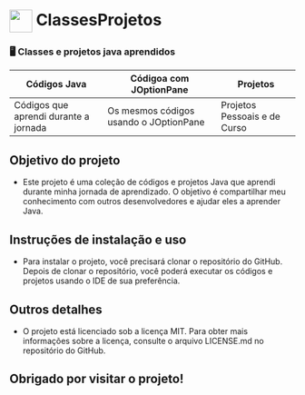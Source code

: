 <h1>
    <a href="https://www.dio.me/">
     <img align="center" width="40px" src="https://hermes.digitalinnovation.one/assets/diome/logo-minimized.png"></a>
    <span> ClassesProjetos</span>
</h1>

### 🖥 Classes e projetos java aprendidos

  |**Códigos Java**                     |**Códigoa com JOptionPane**| **Projetos**                      |
  |---------------------------------------|-------------------------|-------------------------|
  |Códigos que aprendi durante a jornada  |Os mesmos códigos usando o JOptionPane|Projetos Pessoais e de Curso|
 ## Objetivo do projeto

  - Este projeto é uma coleção de códigos e projetos Java que aprendi durante minha jornada de aprendizado. O objetivo é compartilhar meu conhecimento com outros 
 desenvolvedores e ajudar eles a aprender Java.

 ## Instruções de instalação e uso

  - Para instalar o projeto, você precisará clonar o repositório do GitHub. Depois de clonar o repositório, você poderá executar os códigos e projetos usando o IDE de sua 
 preferência.

 ## Outros detalhes

  - O projeto está licenciado sob a licença MIT. Para obter mais informações sobre a licença, consulte o arquivo LICENSE.md no repositório do GitHub.

 ## Obrigado por visitar o projeto!
